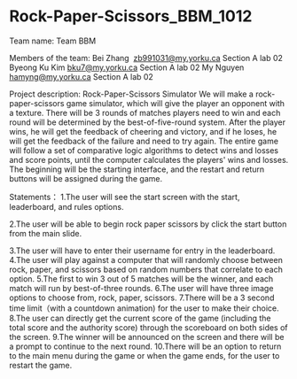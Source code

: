 # Rock-Paper-Scissors_BBM_1012
Team name: Team BBM

Members of the team:
Bei Zhang  zb991031@my.yorku.ca Section A lab 02
Byeong Ku Kim bku7@my.yorku.ca Section A lab 02
My Nguyen hamyng@my.yorku.ca Section A lab 02

Project description:
Rock-Paper-Scissors Simulator
We will make a rock-paper-scissors game simulator, which will give the player an opponent with a texture. There will be 3 rounds of matches players need to win and each round will be determined by the best-of-five-round system. After the player wins, he will get the feedback of cheering and victory, and if he loses, he will get the feedback of the failure and need to try again. The entire game will follow a set of comparative logic algorithms to detect wins and losses and score points, until the computer calculates the players' wins and losses. The beginning will be the starting interface, and the restart and return buttons will be assigned during the game.

Statements：
1.The user will see the start screen with the start, leaderboard, and rules options.

2.The user will be able to begin rock paper scissors by click the start button from the main slide.

3.The user will have to enter their username for entry in the leaderboard. 
4.The user will play against a computer that will randomly choose between rock, paper, and scissors based on random numbers that correlate to each option.
5.The first to win 3 out of 5 matches will be the winner, and each match will run by best-of-three rounds.
6.The user will have three image options to choose from, rock, paper, scissors.
7.There will be a 3 second time limit（with a countdown animation) for the user to make their choice.
8.The user can directly get the current score of the game (including the total score and the authority score) through the scoreboard on both sides of the screen.
9.The winner will be announced on the screen and there will be a prompt to continue to the next round.
10.There will be an option to return to the main menu during the game or when the game ends, for the user to restart the game.
